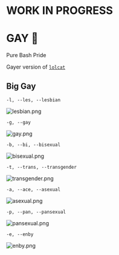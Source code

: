 # WORK IN PROGRESS

# GAY 🌈

Pure Bash Pride

Gayer version of [`lolcat`](https://github.com/busyloop/lolcat)

## Big Gay

`-l, --les, --lesbian`

![lesbian.png]()

`-g, --gay`

![gay.png]()

`-b, --bi, --bisexual`

![bisexual.png]()

`-t, --trans, --transgender`

![transgender.png]()

`-a, --ace, --asexual`

![asexual.png]()

`-p, --pan, --pansexual`

![pansexual.png]()

`-e, --enby`

![enby.png]()
